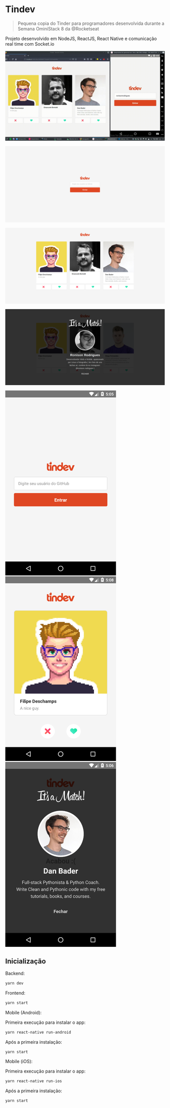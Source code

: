 # Tindev
> Pequena copia do Tinder para programadores desenvolvida durante a Semana OminiStack 8 da @Rocketseat

Projeto desenvolvido em NodeJS, ReactJS, React Native e comunicação real time com Socket.io

![](screenshot/tindev.gif)

![](screenshot/Screenshot1.png)

![](screenshot/Screenshot2.png)

![](screenshot/Screenshot3.png)

<img src="screenshot/mobile-screenshot1.png" width="350">

<img src="screenshot/mobile-screenshot2.png" width="350" >

<img src="screenshot/mobile-screenshot3.png" width="350" >



## Inicialização

Backend:

```sh
yarn dev
```

Frontend:

```sh
yarn start
```

Mobile (Android):

Primeira execução para instalar o app:
```sh
yarn react-native run-android
```
Após a primeira instalação:
```sh
yarn start
```

Mobile (iOS):

Primeira execução para instalar o app:
```sh
yarn react-native run-ios
```
Após a primeira instalação:
```sh
yarn start
```
